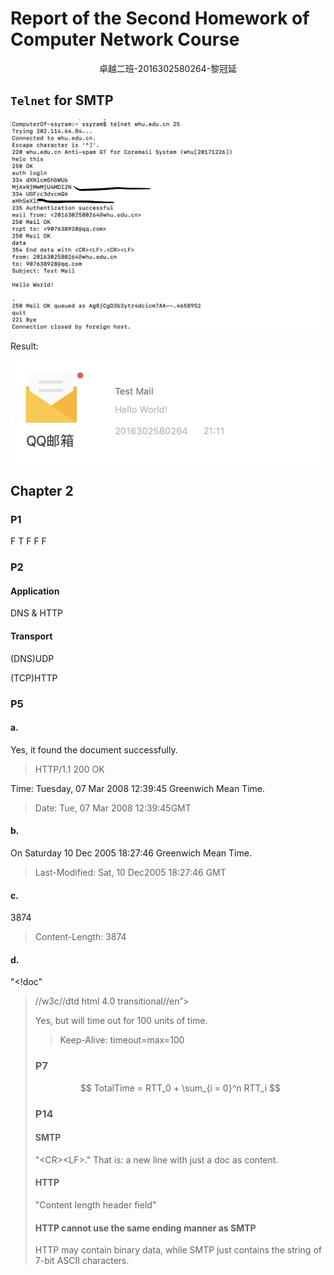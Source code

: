 # Report of the Second Homework of Computer Network Course
<center>卓越二班-2016302580264-黎冠延</center>

## `Telnet` for SMTP
![telnet_for_smtp](telnet_smtp.jpeg)

Result:

![result](result.png)

## Chapter 2
### P1
F T F F F

### P2
#### Application
DNS & HTTP

#### Transport
(DNS)UDP

(TCP)HTTP

### P5
#### a.
Yes, it found the document successfully.
> HTTP/1.1 200 OK

Time: Tuesday, 07 Mar 2008 12:39:45 Greenwich Mean Time.
> Date: Tue, 07 Mar 2008
12:39:45GMT

#### b.
On Saturday 10 Dec 2005 18:27:46 Greenwich Mean Time.
> Last-Modified: Sat, 10 Dec2005 18:27:46
GMT

#### c.
3874
> Content-Length: 3874

#### d.
"<!doc"
> <!doctype html public ”-
//w3c//dtd html 4.0 transitional//en”>

Yes, but will time out for 100 units of time.
> Keep-Alive: timeout=max=100

### P7

$$ TotalTime =  RTT_0 + \sum_{i = 0}^n RTT_i $$

### P14
#### SMTP
"\<CR\>\<LF\>."
That is: a new line with just a doc as content.

#### HTTP
"Content length header field"

#### HTTP cannot use the same ending manner as SMTP
HTTP may contain binary data, while SMTP just contains the string of 7-bit ASCII characters.
